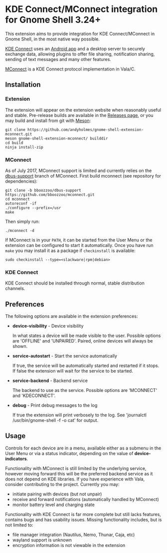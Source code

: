 # KDE Connect/MConnect integration for Gnome Shell 3.24+
This extension aims to provide integration for KDE Connect/MConnect in Gnome
Shell, in the most native way possible.

[KDE Connect](https://community.kde.org/KDEConnect) uses an
[Android app](https://play.google.com/store/apps/details?id=org.kde.kdeconnect_tp)
and a desktop server to securely exchange data, allowing plugins to offer
file sharing, notification sharing, sending of text messages and many other
features.

[MConnect](https://github.com/bboozzoo/mconnect) is a KDE Connect protocol
implementation in Vala/C.


## Installation

### Extension

The extension will appear on the extension website when reasonably useful and
stable. Pre-release builds are available in the [Releases page](https://github.com/andyholmes/gnome-shell-extension-mconnect/releases),
or you may build and install from git with [Meson](http://mesonbuild.com):

    git clone https://github.com/andyholmes/gnome-shell-extension-mconnect.git
    meson gnome-shell-extension-mconnect/ builddir
    cd build
    ninja install-zip
    

### MConnect

As of July 2017, MConnect support is limited and currently relies on the
[dbus-support](https://github.com/bboozzoo/mconnect/tree/bboozzoo/dbus-support)
branch of MConnect. First build mconnect (see repository for dependencies):

    git clone -b bboozzoo/dbus-support https://github.com/bboozzoo/mconnect.git
    cd mconnect
    autoreconf -if 
    ./configure --prefix=/usr
    make
    
Then simply run:

    ./mconnect -d
    
If MConnect is in your `PATH`, it can be started from the User Menu or the
extension can be configured to start it automatically. Once you have run `make`
you may install it as a package if `checkinstall` is available:

    sudo checkinstall --type=<slackware|rpm|debian>
    

### KDE Connect

KDE Connect should be installed through normal, stable distribution channels.
    

## Preferences

The following options are available in the extension preferences:

* **device-visibility** - Device visibility

    In what states a device will be made visible to the user. Possible options
    are 'OFFLINE' and 'UNPAIRED'. Paired, online devices will always be shown.

* **service-autostart** - Start the service automatically

    If true, the service will be automatically started and restarted if it
    stops. If false the extension will wait for the service to be started.

* **service-backend** - Backend service

    The backend to use as the service. Possible options are 'MCONNECT' and
    'KDECONNECT'.
    
* **debug** - Print debug messages to the log
    
    If true the extension will print verbosely to the log. See 'journalctl
    /usr/bin/gnome-shell -f -o cat' for output.
    

## Usage

Controls for each device are in a menu, available either as a submenu in the
User Menu or via a status indicator, depending on the value of
**device-indicators**.

Functionality with MConnect is still limited by the underlying service, however
moving forward this will be the preferred backend service as it does not depend
on KDE libraries. If you have experience with Vala, consider contributing to
the project. Currently you may:

* initiate pairing with devices (but not unpair)
* receive and forward notifications (automatically handled by MConnect)
* monitor battery level and charging state

Functionality with KDE Connect is far more complete but still lacks features,
contains bugs and has usability issues. Missing functionality includes, but is
not limited to:

* file manager integration (Nautilus, Nemo, Thunar, Caja, etc)
* wayland support is unknown
* encryption information is not viewable in the extension

